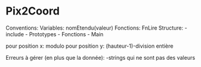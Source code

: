 # Pix2Coord

Conventions:
Variables: nomEtendu(valeur)
Fonctions: FnLire
Structure: 
       - include
       - Prototypes
       - Fonctions
       - Main

pour position x: modulo
pour position y: (hauteur-1)-division entière


Erreurs à gérer (en plus que la donnée):
-strings qui ne sont pas des valeurs
